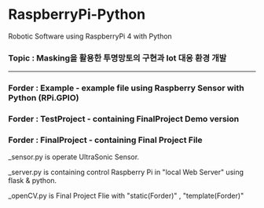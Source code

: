 # RaspberryPi-Python

Robotic Software using RaspberryPi 4 with Python

### Topic : Masking을 활용한 투명망토의 구현과 Iot 대응 환경 개발


---


### Forder : Example - example file using Raspberry Sensor with Python (RPi.GPIO)

### Forder : TestProject - containing FinalProject Demo version

### Forder : FinalProject - containing Final Project File

_sensor.py is operate UltraSonic Sensor.

_server.py is containing control Raspberry Pi in "local Web Server" using flask & python.

_openCV.py is Final Project Flie with "static(Forder)" , "template(Forder)"
